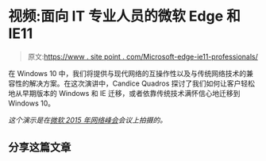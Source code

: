 # 视频:面向 IT 专业人员的微软 Edge 和 IE11

> 原文:[https://www . site point . com/Microsoft-edge-ie11-professionals/](https://www.sitepoint.com/microsoft-edge-ie11-professionals/)

在 Windows 10 中，我们将提供与现代网络的互操作性以及与传统网络技术的兼容性的解决方案。在这次演讲中，Candice Quadros 探讨了我们如何让客户轻松地从早期版本的 Windows 和 IE 迁移，或者依靠传统技术满怀信心地迁移到 Windows 10。

*这个演示是在[微软 2015 年网络峰会](http://devchannel.modern.ie/websummit2015)会议上拍摄的。*

## 分享这篇文章